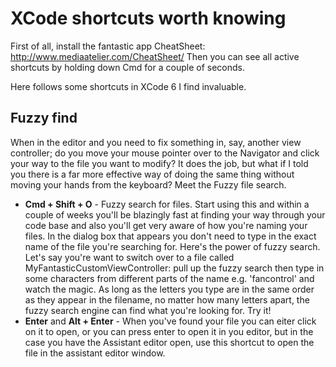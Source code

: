 XCode shortcuts worth knowing
=============================

First of all, install the fantastic app CheatSheet: http://www.mediaatelier.com/CheatSheet/
Then you can see all active shortcuts by holding down Cmd for a couple of seconds.

Here follows some shortcuts in XCode 6 I find invaluable.

Fuzzy find
----------
When in the editor and you need to fix something in, say, another view controller; do you move your mouse pointer over to the Navigator and click your way to the file you want to modify? It does the job, but what if I told you there is a far more effective way of doing the same thing without moving your hands from the keyboard? Meet the Fuzzy file search.
- __Cmd + Shift + O__ - Fuzzy search for files. Start using this and within a couple of weeks you'll be blazingly fast at finding your way through your code base and also you'll get very aware of how you're naming your files. In the dialog box that appears you don't need to type in the exact name of the file you're searching for. Here's the power of fuzzy search. Let's say you're want to switch over to a file called MyFantasticCustomViewController: pull up the fuzzy search then type in some characters from different parts of the name e.g. 'fancontrol' and watch the magic. As long as the letters you type are in the same order as they appear in the filename, no matter how many letters apart, the fuzzy search engine can find what you're looking for. Try it!
- __Enter__ and __Alt + Enter__ - When you've found your file you can eiter click on it to open, or you can press enter to open it in you editor, but in the case you have the Assistant editor open, use this shortcut to open the file in the assistant editor window.
